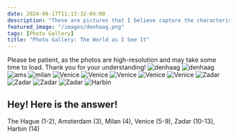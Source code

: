 ```yaml
---
date: 2024-06-17T11:13:32-04:00
description: "These are pictures that I believe capture the characteristics of the cities I've encountered during my journey. Can you guess which cities they are?"
featured_image: "/images/denhaag.png"
tags: [Photo Gallery]
title: "Photo Gallery: The World as I See It"
---
```

Please be patient, as the photos are high-resolution and may take some time to load. Thank you for your understanding!
![denhaag](/images/DSCF2195.JPG)
![denhaag](/images/DSCF2228.JPG)
![ams](/images/DSCF3412.JPG)
![milan](/images/DSCF3552.JPG)
![Venice](/images/DSCF3597.JPG)
![Venice](/images/DSCF3617.JPG)
![Venice](/images/DSCF3631.JPG)
![Venice](/images/DSCF3636.JPG)
![Venice](/images/DSCF3640.JPG)
![Zadar](/images/DSCF3954.JPG)
![Zadar](/images/DSCF4056.JPG)
![Zadar](/images/DSCF4078.JPG)
![Zadar](/images/DSCF4083.JPG)
![Harbin](/images/DSCF0052.JPG)

## Hey! Here is the answer!
The Hague (1-2), Amsterdam (3), Milan (4), Venice (5-9), Zadar (10-13), Harbin (14)
